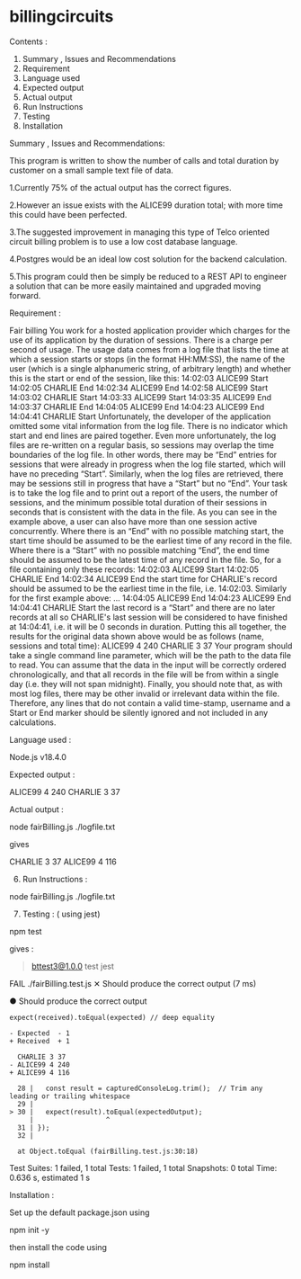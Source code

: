# billingcircuits



Contents :
1. Summary , Issues and Recommendations
2. Requirement 
3. Language used
4. Expected output 
5. Actual output
6. Run Instructions
7. Testing 
8. Installation
   

 Summary , Issues and Recommendations:
   
This program is written to show the number of calls and total duration by customer on a small sample text file of data.

1.Currently 75% of the actual output has the correct figures. 

2.However an issue exists with the ALICE99 duration total; with more time this could have been perfected.

3.The suggested improvement in managing this type of Telco oriented circuit billing problem is to use a low cost database language.

4.Postgres would be an ideal low cost solution for the backend calculation.

5.This program could then be simply be reduced to a REST API to engineer a solution that can be more easily maintained and upgraded moving forward.


 Requirement :

Fair billing 
You work for a hosted application provider which charges for the use of its application by the duration of sessions. There is a charge
per second of usage. The usage data comes from a log file that lists the time at which a session starts or stops (in the format
HH:MM:SS), the name of the user (which is a single alphanumeric string, of arbitrary length) and whether this is the start or end of
the session, like this:
14:02:03 ALICE99 Start
14:02:05 CHARLIE End
14:02:34 ALICE99 End
14:02:58 ALICE99 Start
14:03:02 CHARLIE Start
14:03:33 ALICE99 Start
14:03:35 ALICE99 End
14:03:37 CHARLIE End
14:04:05 ALICE99 End
14:04:23 ALICE99 End
14:04:41 CHARLIE Start
Unfortunately, the developer of the application omitted some vital information from the log file. There is no indicator which start and
end lines are paired together. Even more unfortunately, the log files are re-written on a regular basis, so sessions may overlap the time
boundaries of the log file. In other words, there may be “End” entries for sessions that were already in progress when the log file
started, which will have no preceding “Start”. Similarly, when the log files are retrieved, there may be sessions still in progress that
have a “Start” but no “End”.
Your task is to take the log file and to print out a report of the users, the number of sessions, and the minimum possible total
duration of their sessions in seconds that is consistent with the data in the file. As you can see in the example above, a user can also
have more than one session active concurrently. Where there is an “End” with no possible matching start, the start time should be
assumed to be the earliest time of any record in the file. Where there is a “Start” with no possible matching “End”, the end time
should be assumed to be the latest time of any record in the file. So, for a file containing only these records:
14:02:03 ALICE99 Start
14:02:05 CHARLIE End
14:02:34 ALICE99 End
the start time for CHARLIE's record should be assumed to be the earliest time in the file, i.e. 14:02:03. Similarly for the first example
above:
...
14:04:05 ALICE99 End
14:04:23 ALICE99 End
14:04:41 CHARLIE Start
the last record is a “Start” and there are no later records at all so CHARLIE's last session will be considered to have finished at
14:04:41, i.e. it will be 0 seconds in duration.
Putting this all together, the results for the original data shown above would be as follows (name, sessions and total time):
ALICE99 4 240
CHARLIE 3 37
Your program should take a single command line parameter, which will be the path to the data file to read. You can assume that the
data in the input will be correctly ordered chronologically, and that all records in the file will be from within a single day (i.e. they will
not span midnight).
Finally, you should note that, as with most log files, there may be other invalid or irrelevant data within the file. Therefore, any lines
that do not contain a valid time-stamp, username and a Start or End marker should be silently ignored and not included in any
calculations.



 Language used :

 Node.js v18.4.0


 Expected output :

ALICE99 4 240
CHARLIE 3 37

 Actual output :
 
node fairBilling.js ./logfile.txt

gives 

CHARLIE 3 37
ALICE99 4 116

6. Run Instructions :

node fairBilling.js ./logfile.txt

7. Testing : ( using jest)

npm test          

gives :

> bttest3@1.0.0 test
> jest

 FAIL  ./fairBilling.test.js
  ✕ Should produce the correct output (7 ms)

  ● Should produce the correct output

    expect(received).toEqual(expected) // deep equality

    - Expected  - 1
    + Received  + 1

      CHARLIE 3 37
    - ALICE99 4 240
    + ALICE99 4 116

      28 |   const result = capturedConsoleLog.trim();  // Trim any leading or trailing whitespace
      29 |
    > 30 |   expect(result).toEqual(expectedOutput);
         |                  ^
      31 | });
      32 |

      at Object.toEqual (fairBilling.test.js:30:18)

Test Suites: 1 failed, 1 total
Tests:       1 failed, 1 total
Snapshots:   0 total
Time:        0.636 s, estimated 1 s


 Installation :


Set up the default package.json using 
  
  npm init -y 

then install the code using

npm install













